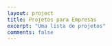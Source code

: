 ```yaml
---
layout: project
title: Projetos para Empresas
excerpt: "Uma lista de projetos"
comments: false
---
```

